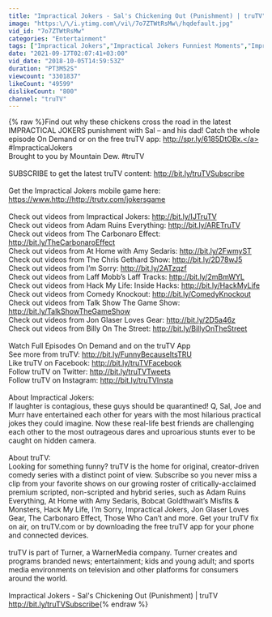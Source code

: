```yaml
---
title: "Impractical Jokers - Sal's Chickening Out (Punishment) | truTV"
image: "https:\/\/i.ytimg.com\/vi\/7o7ZTWtRsMw\/hqdefault.jpg"
vid_id: "7o7ZTWtRsMw"
categories: "Entertainment"
tags: ["Impractical Jokers","Impractical Jokers Funniest Moments","Impractical Jokers Season 5"]
date: "2021-09-17T02:07:41+03:00"
vid_date: "2018-10-05T14:59:53Z"
duration: "PT3M52S"
viewcount: "3301837"
likeCount: "49599"
dislikeCount: "800"
channel: "truTV"
---
```

{% raw %}Find out why these chickens cross the road in the latest IMPRACTICAL JOKERS punishment with Sal – and his dad! Catch the whole episode On Demand or on the free truTV app: <a rel="nofollow" target="blank" href="http://spr.ly/6185DtOBx.">http://spr.ly/6185DtOBx.</a> #ImpracticalJokers <br />Brought to you by Mountain Dew. #truTV<br /><br />SUBSCRIBE to get the latest truTV content: <a rel="nofollow" target="blank" href="http://bit.ly/truTVSubscribe">http://bit.ly/truTVSubscribe</a><br /><br />Get the Impractical Jokers mobile game here: <a rel="nofollow" target="blank" href="https://www.http://http://trutv.com/jokersgame">https://www.http://http://trutv.com/jokersgame</a><br /><br />Check out videos from Impractical Jokers: <a rel="nofollow" target="blank" href="http://bit.ly/IJTruTV">http://bit.ly/IJTruTV</a><br />Check out videos from Adam Ruins Everything: <a rel="nofollow" target="blank" href="http://bit.ly/ARETruTV">http://bit.ly/ARETruTV</a><br />Check out videos from The Carbonaro Effect: <a rel="nofollow" target="blank" href="http://bit.ly/TheCarbonaroEffect">http://bit.ly/TheCarbonaroEffect</a><br />Check out videos from At Home with Amy Sedaris: <a rel="nofollow" target="blank" href="http://bit.ly/2FwmyST">http://bit.ly/2FwmyST</a><br />Check out videos from The Chris Gethard Show: <a rel="nofollow" target="blank" href="http://bit.ly/2D78wJ5">http://bit.ly/2D78wJ5</a><br />Check out videos from I’m Sorry: <a rel="nofollow" target="blank" href="http://bit.ly/2ATzqzf">http://bit.ly/2ATzqzf</a><br />Check out videos from Laff Mobb’s Laff Tracks: <a rel="nofollow" target="blank" href="http://bit.ly/2mBmWYL">http://bit.ly/2mBmWYL</a> <br />Check out videos from Hack My Life: Inside Hacks: <a rel="nofollow" target="blank" href="http://bit.ly/HackMyLife">http://bit.ly/HackMyLife</a><br />Check out videos from Comedy Knockout: <a rel="nofollow" target="blank" href="http://bit.ly/ComedyKnockout">http://bit.ly/ComedyKnockout</a><br />Check out videos from Talk Show The Game Show: <a rel="nofollow" target="blank" href="http://bit.ly/TalkShowTheGameShow">http://bit.ly/TalkShowTheGameShow</a><br />Check out videos from Jon Glaser Loves Gear: <a rel="nofollow" target="blank" href="http://bit.ly/2D5a46z">http://bit.ly/2D5a46z</a> <br />Check out videos from Billy On The Street: <a rel="nofollow" target="blank" href="http://bit.ly/BillyOnTheStreet">http://bit.ly/BillyOnTheStreet</a><br /><br />Watch Full Episodes On Demand and on the truTV App<br />See more from truTV: <a rel="nofollow" target="blank" href="http://bit.ly/FunnyBecauseItsTRU">http://bit.ly/FunnyBecauseItsTRU</a><br />Like truTV on Facebook: <a rel="nofollow" target="blank" href="http://bit.ly/truTVFacebook">http://bit.ly/truTVFacebook</a><br />Follow truTV on Twitter: <a rel="nofollow" target="blank" href="http://bit.ly/truTVTweets">http://bit.ly/truTVTweets</a><br />Follow truTV on Instagram: <a rel="nofollow" target="blank" href="http://bit.ly/truTVInsta">http://bit.ly/truTVInsta</a><br /><br />About Impractical Jokers:<br />If laughter is contagious, these guys should be quarantined! Q, Sal, Joe and Murr have entertained each other for years with the most hilarious practical jokes they could imagine. Now these real-life best friends are challenging each other to the most outrageous dares and uproarious stunts ever to be caught on hidden camera.<br /><br />About truTV:<br />Looking for something funny? truTV is the home for original, creator-driven comedy series with a distinct point of view. Subscribe so you never miss a clip from your favorite shows on our growing roster of critically-acclaimed premium scripted, non-scripted and hybrid series, such as Adam Ruins Everything, At Home with Amy Sedaris, Bobcat Goldthwait’s Misfits &amp; Monsters, Hack My Life, I’m Sorry, Impractical Jokers, Jon Glaser Loves Gear, The Carbonaro Effect, Those Who Can’t and more. Get your truTV fix on air, on truTV.com or by downloading the free truTV app for your phone and connected devices.<br /><br />truTV is part of Turner, a WarnerMedia company. Turner creates and programs branded news; entertainment; kids and young adult; and sports media environments on television and other platforms for consumers around the world.<br /><br />Impractical Jokers - Sal's Chickening Out (Punishment) | truTV<br /><a rel="nofollow" target="blank" href="http://bit.ly/truTVSubscribe">http://bit.ly/truTVSubscribe</a>{% endraw %}
